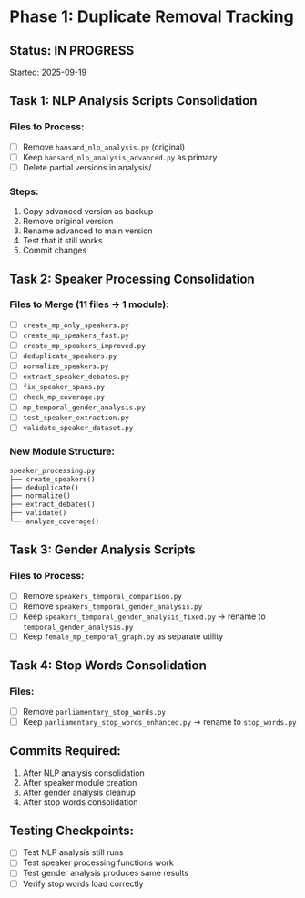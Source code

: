 # Phase 1: Duplicate Removal Tracking

## Status: IN PROGRESS
Started: 2025-09-19

## Task 1: NLP Analysis Scripts Consolidation

### Files to Process:
- [ ] Remove `hansard_nlp_analysis.py` (original)
- [ ] Keep `hansard_nlp_analysis_advanced.py` as primary
- [ ] Delete partial versions in analysis/

### Steps:
1. Copy advanced version as backup
2. Remove original version
3. Rename advanced to main version
4. Test that it still works
5. Commit changes

## Task 2: Speaker Processing Consolidation

### Files to Merge (11 files → 1 module):
- [ ] `create_mp_only_speakers.py`
- [ ] `create_mp_speakers_fast.py`
- [ ] `create_mp_speakers_improved.py`
- [ ] `deduplicate_speakers.py`
- [ ] `normalize_speakers.py`
- [ ] `extract_speaker_debates.py`
- [ ] `fix_speaker_spans.py`
- [ ] `check_mp_coverage.py`
- [ ] `mp_temporal_gender_analysis.py`
- [ ] `test_speaker_extraction.py`
- [ ] `validate_speaker_dataset.py`

### New Module Structure:
```python
speaker_processing.py
├── create_speakers()
├── deduplicate()
├── normalize()
├── extract_debates()
├── validate()
└── analyze_coverage()
```

## Task 3: Gender Analysis Scripts

### Files to Process:
- [ ] Remove `speakers_temporal_comparison.py`
- [ ] Remove `speakers_temporal_gender_analysis.py`
- [ ] Keep `speakers_temporal_gender_analysis_fixed.py` → rename to `temporal_gender_analysis.py`
- [ ] Keep `female_mp_temporal_graph.py` as separate utility

## Task 4: Stop Words Consolidation

### Files:
- [ ] Remove `parliamentary_stop_words.py`
- [ ] Keep `parliamentary_stop_words_enhanced.py` → rename to `stop_words.py`

## Commits Required:
1. After NLP analysis consolidation
2. After speaker module creation
3. After gender analysis cleanup
4. After stop words consolidation

## Testing Checkpoints:
- [ ] Test NLP analysis still runs
- [ ] Test speaker processing functions work
- [ ] Test gender analysis produces same results
- [ ] Verify stop words load correctly